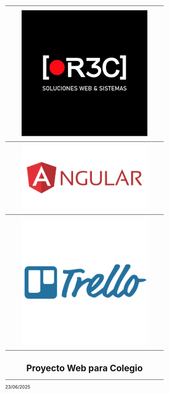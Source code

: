 <hr>
<div align="center">
<img src="https://github.com/R3Ccusco/r3c/blob/main/logorec.jpg" width="400">
</div>


<hr>
<div align="center">
<img src="https://github.com/R3Ccusco/r3c/blob/main/logoangular.svg" width="400">
</div>

<hr>
    <div align="center">
        <a href="https://trello.com/invite/b/68597e5d2ddc59f1826fa212/ATTIa40ce80944352ccf755adca32f02979c4433C224/cole-angular-nest"
            target="_blank">
            <img src="https://github.com/R3Ccusco/r3c/blob/main/logotrelllo.svg" width="400">
        </a>
    </div>

<hr>
<h1 align="center">
Proyecto Web para Colegio
</h1>

<hr>

23/06/2025
